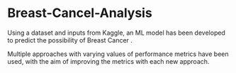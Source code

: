 # Breast-Cancel-Analysis
Using a dataset and inputs from Kaggle, an ML model has been developed to predict the possibility of Breast Cancer .

Multiple approaches with varying values of performance metrics have been used, with the aim of improving the metrics with each new approach.
